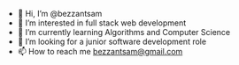 - 👋 Hi, I’m @bezzantsam
- 👀 I’m interested in full stack web development
- 🌱 I’m currently learning Algorithms and Computer Science
- 💞️ I’m looking for a junior software development role
- 📫 How to reach me bezzantsam@gmail.com 

<!---
bezzantsam/bezzantsam is a ✨ special ✨ repository because its `README.md` (this file) appears on your GitHub profile.
You can click the Preview link to take a look at your changes.
--->
